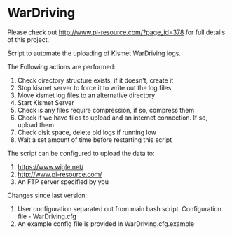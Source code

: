 # WarDriving

Please check out http://www.pi-resource.com/?page_id=378 for full details of this project.

Script to automate the uploading of Kismet WarDriving logs.

The Following actions are performed:
  1. Check directory structure exists, if it doesn't, create it
  2. Stop kismet server to force it to write out the log files
  3. Move kismet log files to an alternative directory
  4. Start Kismet Server
  5. Check is any files require compression, if so, compress them
  6. Check if we have files to upload and an internet connection. If so, upload them
  8. Check disk space, delete old logs if running low
  9. Wait a set amount of time before restarting this script

The script can be configured to upload the data to:
  1. https://www.wigle.net/
  2. http://www.pi-resource.com/
  3. An FTP server specified by you

Changes since last version:
  1. User configuration separated out from main bash script. Configuration file - WarDriving.cfg
  2. An example config file is provided in WarDriving.cfg.example
